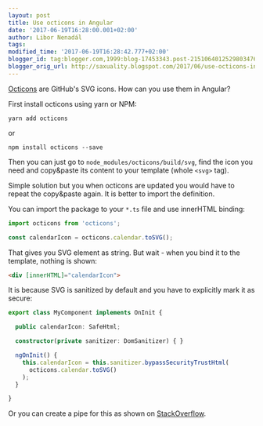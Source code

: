```yaml
---
layout: post
title: Use octicons in Angular
date: '2017-06-19T16:28:00.001+02:00'
author: Libor Nenadál
tags:
modified_time: '2017-06-19T16:28:42.777+02:00'
blogger_id: tag:blogger.com,1999:blog-17453343.post-2151064012529803476
blogger_orig_url: http://saxuality.blogspot.com/2017/06/use-octicons-in-angular.html
---
```


[Octicons](https://octicons.github.com/) are GitHub's SVG icons. How can you use
them in Angular?

First install octicons using yarn or NPM:

```
yarn add octicons
```

or

```
npm install octicons --save
```

Then you can just go to `node_modules/octicons/build/svg`, find the icon you need
and copy&paste its content to your template (whole `<svg>` tag).

Simple solution but you when octicons are updated you would have to repeat the
copy&paste again. It is better to import the definition.

You can import the package to your `*.ts` file and use innerHTML binding:

```typescript
import octicons from 'octicons';

const calendarIcon = octicons.calendar.toSVG();
```

That gives you SVG element as string. But wait - when you bind it to the
template, nothing is shown:

```HTML
<div [innerHTML]="calendarIcon">
```

It is because SVG is sanitized by default and you have to explicitly mark it as
secure:

```typescript
export class MyComponent implements OnInit {

  public calendarIcon: SafeHtml;

  constructor(private sanitizer: DomSanitizer) { }

  ngOnInit() {
    this.calendarIcon = this.sanitizer.bypassSecurityTrustHtml(
      octicons.calendar.toSVG()
    );
  }

}
```

Or you can create a pipe for this as shown on [StackOverflow](https://stackoverflow.com/a/39858064/121261).
